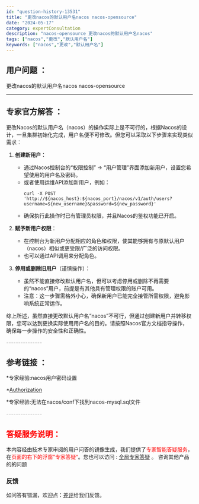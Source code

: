 ```yaml
---
id: "question-history-13531"
title: "更改nacos的默认用户名nacos nacos-opensource"
date: "2024-05-17"
category: expertConsultation
description: "nacos-opensource 更改nacos的默认用户名nacos"
tags: ["nacos","更改","默认用户名"]
keywords: ["nacos","更改","默认用户名"]
---
```


## 用户问题 ： 
 更改nacos的默认用户名nacos nacos-opensource 

---------------
## 专家官方解答 ：

更改Nacos的默认用户名（nacos）的操作实际上是不可行的，根据Nacos的设计，一旦集群初始化完成，用户名便不可修改。但您可以采取以下步骤来实现类似需求：

1. **创建新用户**：
   - 通过Nacos控制台的“权限控制” -> “用户管理”界面添加新用户，设置您希望使用的用户名及密码。
   - 或者使用运维API添加新用户，例如：
     ```shell
     curl -X POST 'http://${nacos_host}:${nacos_port}/nacos/v1/auth/users?username=${new_username}&password=${new_password}'
     ```
   - 确保执行此操作时已有管理员权限，并且Nacos的鉴权功能已开启。

2. **赋予新用户权限**：
   - 在控制台为新用户分配相应的角色和权限，使其能够拥有与原默认用户（nacos）相似或更受限/广泛的访问权限。
   - 也可以通过API调用来分配角色。

3. **停用或删除旧用户**（谨慎操作）：
   - 虽然不能直接修改默认用户名，但可以考虑停用或删除不再需要的“nacos”用户，前提是有其他具有管理权限的账户可用。
   - 注意：这一步骤需格外小心，确保新用户已能完全接管所需权限，避免影响系统正常运作。

综上所述，虽然直接更改默认用户名“nacos”不可行，但通过创建新用户并转移权限，您可以达到更换实际使用用户名的目的。请按照Nacos官方文档指导操作，确保每一步操作的安全性和正确性。


<font color="#949494">---------------</font> 


## 参考链接 ：

*专家经验:nacos用户密码设置 
 
 *[Authorization](https://nacos.io/docs/latest/guide/user/auth)
 
 *专家经验:无法在nacos/conf下找到nacos-mysql.sql文件 


 <font color="#949494">---------------</font> 
 


## <font color="#FF0000">答疑服务说明：</font> 

本内容经由技术专家审阅的用户问答的镜像生成，我们提供了<font color="#FF0000">专家智能答疑服务</font>，在<font color="#FF0000">页面的右下的浮窗”专家答疑“</font>。您也可以访问 : [全局专家答疑](https://opensource.alibaba.com/chatBot) 。 咨询其他产品的的问题

### 反馈
如问答有错漏，欢迎点：[差评](https://ai.nacos.io/user/feedbackByEnhancerGradePOJOID?enhancerGradePOJOId=13532)给我们反馈。
